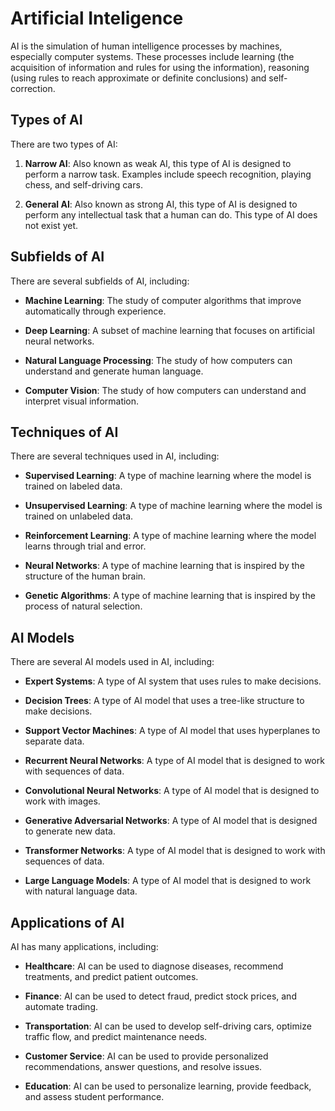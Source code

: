 # Artificial Inteligence

AI is the simulation of human intelligence processes by machines, especially computer systems. These processes include learning (the acquisition of information and rules for using the information), reasoning (using rules to reach approximate or definite conclusions) and self-correction.

## Types of AI

There are two types of AI:

1. **Narrow AI**: Also known as weak AI, this type of AI is designed to perform a narrow task. Examples include speech recognition, playing chess, and self-driving cars.

2. **General AI**: Also known as strong AI, this type of AI is designed to perform any intellectual task that a human can do. This type of AI does not exist yet.

## Subfields of AI

There are several subfields of AI, including:

- **Machine Learning**: The study of computer algorithms that improve automatically through experience.

- **Deep Learning**: A subset of machine learning that focuses on artificial neural networks.

- **Natural Language Processing**: The study of how computers can understand and generate human language.

- **Computer Vision**: The study of how computers can understand and interpret visual information.

## Techniques of AI

There are several techniques used in AI, including:

- **Supervised Learning**: A type of machine learning where the model is trained on labeled data.

- **Unsupervised Learning**: A type of machine learning where the model is trained on unlabeled data.

- **Reinforcement Learning**: A type of machine learning where the model learns through trial and error.

- **Neural Networks**: A type of machine learning that is inspired by the structure of the human brain.

- **Genetic Algorithms**: A type of machine learning that is inspired by the process of natural selection.

## AI Models

There are several AI models used in AI, including:

- **Expert Systems**: A type of AI system that uses rules to make decisions.

- **Decision Trees**: A type of AI model that uses a tree-like structure to make decisions.

- **Support Vector Machines**: A type of AI model that uses hyperplanes to separate data.

- **Recurrent Neural Networks**: A type of AI model that is designed to work with sequences of data.

- **Convolutional Neural Networks**: A type of AI model that is designed to work with images.

- **Generative Adversarial Networks**: A type of AI model that is designed to generate new data.

- **Transformer Networks**: A type of AI model that is designed to work with sequences of data.

- **Large Language Models**: A type of AI model that is designed to work with natural language data.

## Applications of AI

AI has many applications, including:

- **Healthcare**: AI can be used to diagnose diseases, recommend treatments, and predict patient outcomes.

- **Finance**: AI can be used to detect fraud, predict stock prices, and automate trading.

- **Transportation**: AI can be used to develop self-driving cars, optimize traffic flow, and predict maintenance needs.

- **Customer Service**: AI can be used to provide personalized recommendations, answer questions, and resolve issues.

- **Education**: AI can be used to personalize learning, provide feedback, and assess student performance.
